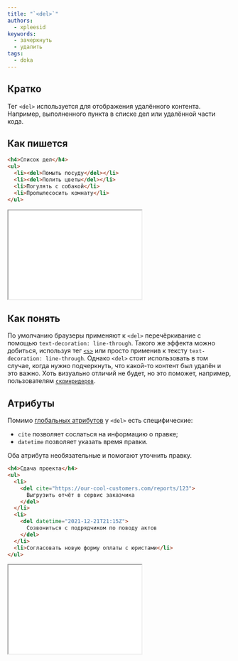```yaml
---
title: "`<del>`"
authors:
  - xpleesid
keywords:
  - зачеркнуть
  - удалить
tags:
  - doka
---
```


## Кратко

Тег `<del>` используется для отображения удалённого контента. Например, выполненного пункта в списке дел или удалённой части кода.

## Как пишется

```html
<h4>Список дел</h4>
<ul>
  <li><del>Помыть посуду</del></li>
  <li><del>Полить цветы</del></li>
  <li>Погулять с собакой</li>
  <li>Пропылесосить комнату</li>
</ul>
```

<iframe title="Базовый пример" src="demos/basic/" height="200"></iframe>

## Как понять

По умолчанию браузеры применяют к `<del>` перечёркивание с помощью `text-decoration: line-through`. Такого же эффекта можно добиться, используя тег [`<s>`](/html/s/) или просто применив к тексту `text-decoration: line-through`. Однако `<del>` стоит использовать в том случае, когда нужно подчеркнуть, что какой-то контент был удалён и это важно. Хоть визуально отличий не будет, но это поможет, например, пользователям [`скринридеров`](/tools/site-readers/#skrinridery).

## Атрибуты

Помимо [глобальных атрибутов](/html/global-attrs) у `<del>` есть специфические:

- `cite` позволяет сослаться на информацию о правке;
- `datetime` позволяет указать время правки.

Оба атрибута необязательные и помогают уточнить правку.

```html
<h4>Сдача проекта</h4>
<ul>
  <li>
    <del cite="https://our-cool-customers.com/reports/123">
      Выгрузить отчёт в сервис заказчика
    </del>
  </li>
  <li>
    <del datetime="2021-12-21T21:15Z">
      Созвониться с подрядчиком по поводу актов
    </del>
  </li>
  <li>Согласовать новую форму оплаты с юристами</li>
</ul>
```

<iframe title="Атрибуты" src="demos/attributes/" height="200"></iframe>
